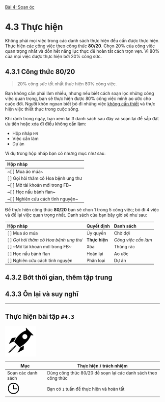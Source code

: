 [Bài 4: Soạn óc](README.md)

# 4.3 Thực hiện

Không phải mọi việc trong các danh sách thực hiện đều cần được thực hiện.
Thực hiện các công việc theo công thức **80/20**.
Chọn 20% của công việc quan trọng nhất và dồn hết năng lực thực để hoàn tất cách trọn vẹn.
Vì 80% của mọi việc được thực hiện bởi 20% công sức.

## 4.3.1 Công thức 80/20

> 20% công sức tốt nhất thực hiện 80% công việc.

Bạn không cần phải làm nhiều, nhưng nếu biết cách soạn lọc những công việc quan trọng, bạn sẽ thực hiện được 80% công việc mình ao ước cho cuộc đời.
Người khôn ngoan biết bỏ đi những việc [không cần thiết][1 Cô-rinh-tô 10:23] và thực hiện việc thiết thực trong cuộc sống.

Khi rảnh trong ngày, bạn xem lại 3 danh sách sau đây và soạn lại để sắp đặt ưu tiên hoặc xóa đi điều không cần làm:

* Hộp nháp `HN`
* Việc cần làm
* Dự án

Ví dụ trong hộp nháp bạn có nhưng mục như sau:

| Hộp nháp |
| :------- |
| ~[ ] Mua áo múa~ |
| [ ] Gọi hỏi thăm cô Hoa bệnh ung thư |
| ~[ ] Mở tài khoản mới trong FB~ |
| ~[ ] Học nấu bánh flan~ |
| ~[ ] Nghiên cứu cách tĩnh nguyện~ |

Để thực hiện công thức **80/20** bạn sẽ chọn 1 trong 5 công việc; bỏ đi 4 việc và để lại việc quan trọng nhất.
Danh sách của bạn bây giờ sẽ như sau:

| Hộp nháp | Quyết định | Danh sách |
| :------- | :--------- | :-------- |
| [ ] Mua áo múa | Ủy quyền | Chờ đợi |
| [ ] *Gọi hỏi thăm cô Hoa bệnh ung thư* | **Thực hiện** | *Công việc cần làm* |
| [ ] ~Mở tài khoản mới trong FB~ | Xóa | Thùng rác |
| [ ] Học nấu bánh flan | Hoãn lại | Ao ước |
| [ ] Nghiên cứu cách tĩnh nguyện | Phân loại | Dự án |

## 4.3.2 Bớt thời gian, thêm tập trung

## 4.3.3 Ôn lại và suy nghĩ

---

## Thực hiện bài tập `#4.3`

<img src="../../icons/flying-bottle.svg" width="100">

| Mục | Thực hiện / trách nhiệm |
| --- | --- |
| Soạn các danh sách | Dùng công thức 80/20 để soạn lại các danh sách theo công thức |
| <img src="../../icons/icon-time.svg" width="40"/> | Bạn có `1` tuần để thực hiện và hoàn tất |

[1 Cô-rinh-tô 10:23]: https://twosparro.ws/bible/cadman.1co.10.23
